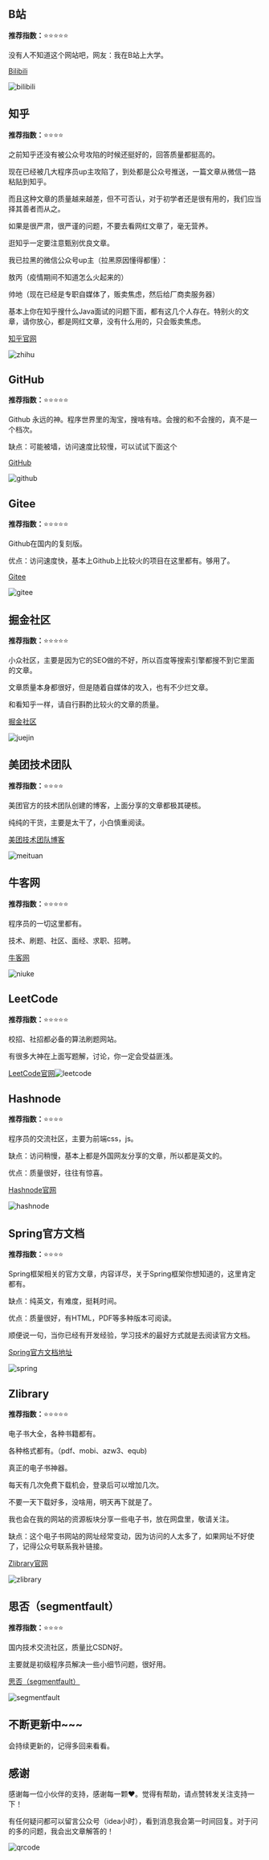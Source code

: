 

## B站

**推荐指数：**⭐️⭐️⭐️⭐️⭐️

没有人不知道这个网站吧，网友：我在B站上大学。

[Bilibili](https://www.bilibili.com/)

![bilibili](https://cdn.jsdelivr.net/gh/CoderSJX/nullpointer-images/images/bilibili.png)



## 知乎

**推荐指数：**⭐️⭐️⭐️⭐️

之前知乎还没有被公众号攻陷的时候还挺好的，回答质量都挺高的。

现在已经被几大程序员up主攻陷了，到处都是公众号推送，一篇文章从微信一路粘贴到知乎。

而且这种文章的质量越来越差，但不可否认，对于初学者还是很有用的，我们应当择其善者而从之。

如果是很严肃，很严谨的问题，不要去看网红文章了，毫无营养。

逛知乎一定要注意甄别优良文章。

我已拉黑的微信公众号up主（拉黑原因懂得都懂）：

敖丙（疫情期间不知道怎么火起来的）

帅地（现在已经是专职自媒体了，贩卖焦虑，然后给厂商卖服务器）

基本上你在知乎搜什么Java面试的问题下面，都有这几个人存在。特别火的文章，请你放心，都是网红文章，没有什么用的，只会贩卖焦虑。

[知乎官网](https://www.zhihu.com/)

![zhihu](https://cdn.jsdelivr.net/gh/CoderSJX/nullpointer-images/images/zhihu.png)





## GitHub

**推荐指数：**⭐️⭐️⭐️⭐️⭐️

Github 永远的神。程序世界里的淘宝，搜啥有啥。会搜的和不会搜的，真不是一个档次。

缺点：可能被墙，访问速度比较慢，可以试试下面这个

[GitHub](https://github.com/)

![github](https://cdn.jsdelivr.net/gh/CoderSJX/nullpointer-images/images/github.png)



## Gitee

**推荐指数：**⭐️⭐️⭐️⭐️⭐️

Github在国内的复刻版。

优点：访问速度快，基本上Github上比较火的项目在这里都有。够用了。

[Gitee](https://gitee.com/)

![gitee](https://cdn.jsdelivr.net/gh/CoderSJX/nullpointer-images/images/gitee.png)



## 掘金社区

**推荐指数：**⭐️⭐️⭐️⭐️⭐️

小众社区，主要是因为它的SEO做的不好，所以百度等搜索引擎都搜不到它里面的文章。

文章质量本身都很好，但是随着自媒体的攻入，也有不少烂文章。

和看知乎一样，请自行斟酌比较火的文章的质量。

[掘金社区](https://juejin.cn/)

![juejin](https://cdn.jsdelivr.net/gh/CoderSJX/nullpointer-images/images/juejin.png)



## 美团技术团队

**推荐指数：**⭐️⭐️⭐️⭐️

美团官方的技术团队创建的博客，上面分享的文章都极其硬核。

纯纯的干货，主要是太干了，小白慎重阅读。

[美团技术团队博客](https://tech.meituan.com/)

![meituan](https://cdn.jsdelivr.net/gh/CoderSJX/nullpointer-images/images/meituan.png)



## 牛客网

**推荐指数：**⭐️⭐️⭐️⭐️⭐️

程序员的一切这里都有。

技术、刷题、社区、面经、求职、招聘。

[牛客网](https://www.nowcoder.com/)

![niuke](https://cdn.jsdelivr.net/gh/CoderSJX/nullpointer-images/images/niuke.png)



## LeetCode

**推荐指数：**⭐️⭐️⭐️⭐️⭐️

校招、社招都必备的算法刷题网站。

有很多大神在上面写题解，讨论，你一定会受益匪浅。

[LeetCode官网](https://leetcode-cn.com/)![leetcode](https://cdn.jsdelivr.net/gh/CoderSJX/nullpointer-images/images/leetcode.png)



## Hashnode

**推荐指数：**⭐️⭐️⭐️⭐️

程序员的交流社区，主要为前端css，js。

缺点：访问稍慢，基本上都是外国网友分享的文章，所以都是英文的。

优点：质量很好，往往有惊喜。

[Hashnode官网](https://hashnode.com/)

![hashnode](https://cdn.jsdelivr.net/gh/CoderSJX/nullpointer-images/images/hashnode.png)



## Spring官方文档

**推荐指数：**⭐️⭐️⭐️⭐️

Spring框架相关的官方文章，内容详尽，关于Spring框架你想知道的，这里肯定都有。

缺点：纯英文，有难度，挺耗时间。

优点：质量很好，有HTML，PDF等多种版本可阅读。

顺便说一句，当你已经有开发经验，学习技术的最好方式就是去阅读官方文档。

[Spring官方文档地址](https://docs.spring.io/spring-framework/docs)

![spring](https://cdn.jsdelivr.net/gh/CoderSJX/nullpointer-images/images/spring.png)



## Zlibrary

**推荐指数：**⭐️⭐️⭐️⭐️⭐️

电子书大全，各种书籍都有。

各种格式都有。（pdf、mobi、azw3、equb)

真正的电子书神器。

每天有几次免费下载机会，登录后可以增加几次。

不要一天下载好多，没啥用，明天再下就是了。

我也会在我的网站的资源板块分享一些电子书，放在网盘里，敬请关注。

缺点：这个电子书网站的网址经常变动，因为访问的人太多了，如果网址不好使了，记得公众号联系我补链接。

[Zlibrary官网](https://zh.book4you.org/)

![zlibrary](https://cdn.jsdelivr.net/gh/CoderSJX/nullpointer-images/images/zlibrary.png)





## 思否（segmentfault）

**推荐指数：**⭐️⭐️⭐️⭐️

国内技术交流社区，质量比CSDN好。

主要就是初级程序员解决一些小细节问题，很好用。

[思否（segmentfault）](https://segmentfault.com/)

![segmentfault](https://cdn.jsdelivr.net/gh/CoderSJX/nullpointer-images/images/segmentfault.png)



## 不断更新中~~~

会持续更新的，记得多回来看看。



## 感谢

感谢每一位小伙伴的支持，感谢每一颗❤️。觉得有帮助，请点赞转发关注支持一下！

有任何疑问都可以留言公众号（idea小时），看到消息我会第一时间回复。对于问的多的问题，我会出文章解答的！

![qrcode](https://cdn.jsdelivr.net/gh/CoderSJX/nullpointer-images/images/qrcode.png)
